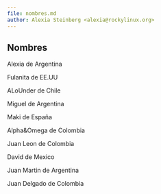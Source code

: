 ```yaml
---
file: nombres.md
author: Alexia Steinberg <alexia@rockylinux.org>
---
```


## Nombres

Alexia de Argentina

Fulanita de EE.UU

ALoUnder de Chile

Miguel de Argentina

Maki de España

Alpha&Omega de Colombia

Juan Leon de Colombia

David de Mexico

Juan Martin de Argentina

Juan Delgado de Colombia
